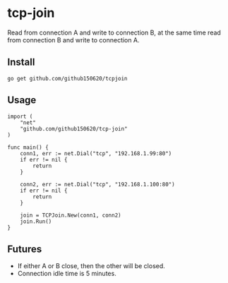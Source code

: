 # tcp-join
Read from connection A and write to connection B, at the same time read from connection B and write to connection A.

## Install
```
go get github.com/github150620/tcpjoin
```

## Usage
```
import (
	"net"
	"github.com/github150620/tcp-join"
)

func main() {
	conn1, err := net.Dial("tcp", "192.168.1.99:80")
	if err != nil {
		return
	}
  
	conn2, err := net.Dial("tcp", "192.168.1.100:80")
	if err != nil {
		return
	}

	join = TCPJoin.New(conn1, conn2)
	join.Run()
}
```

## Futures
* If either A or B close, then the other will be closed.
* Connection idle time is 5 minutes.
